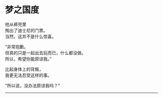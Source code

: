 # 梦之国度

他从裤兜里\
掏出了迪士尼的门票。\
当然，这并不是什么惊喜。

“非常抱歉。\
但真的只是一起出去玩而已，什么都没做。\
所以，希望你能原谅我。”

比起身体上的背叛，\
我更无法忍受这样的事。

“所以说，没办法原谅我吗？”

---
